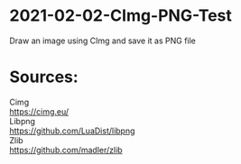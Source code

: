 # 2021-02-02-CImg-PNG-Test
Draw an image using CImg and save it as PNG file

# Sources:  
Cimg  
https://cimg.eu/  
Libpng  
https://github.com/LuaDist/libpng  
Zlib  
https://github.com/madler/zlib  
